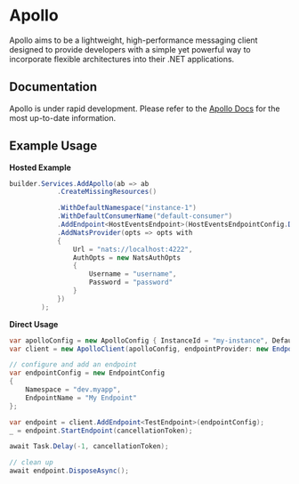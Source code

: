 # Apollo

Apollo aims to be a lightweight, high-performance messaging client designed to provide developers with a simple yet powerful way to incorporate flexible architectures into their .NET applications. 

## Documentation

Apollo is under rapid development. Please refer to the [Apollo Docs](https://apollo.rickdot.net) for the most up-to-date information.

## Example Usage

**Hosted Example**
```csharp
builder.Services.AddApollo(ab => ab
            .CreateMissingResources()

            .WithDefaultNamespace("instance-1")
            .WithDefaultConsumerName("default-consumer")
            .AddEndpoint<HostEventsEndpoint>(HostEventsEndpointConfig.Default)
            .AddNatsProvider(opts => opts with
            {
                Url = "nats://localhost:4222",
                AuthOpts = new NatsAuthOpts
                {
                    Username = "username",
                    Password = "password"
                }
            })
        );
```

**Direct Usage**
```csharp
var apolloConfig = new ApolloConfig { InstanceId = "my-instance", DefaultConsumerName = "my-consumer" };
var client = new ApolloClient(apolloConfig, endpointProvider: new EndpointProvider());

// configure and add an endpoint
var endpointConfig = new EndpointConfig
{
    Namespace = "dev.myapp",
    EndpointName = "My Endpoint"
};

var endpoint = client.AddEndpoint<TestEndpoint>(endpointConfig);
_ = endpoint.StartEndpoint(cancellationToken);

await Task.Delay(-1, cancellationToken);

// clean up
await endpoint.DisposeAsync();
```